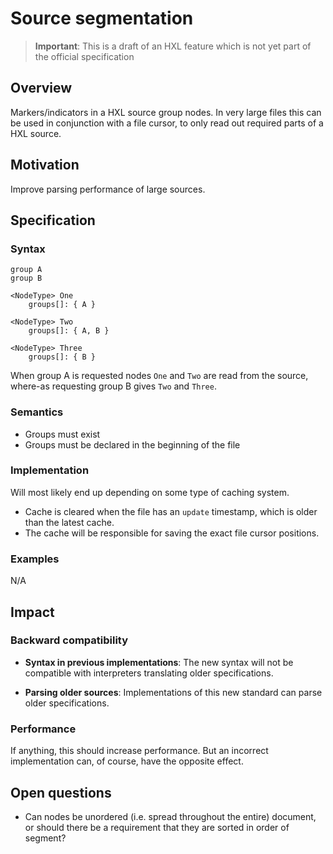 # Source segmentation

> **Important**:
> This is a draft of an HXL feature which is not yet part of the official specification

## Overview

Markers/indicators in a HXL source group nodes. In very large files
this can be used in conjunction with a file cursor, to only read out
required parts of a HXL source.

## Motivation

Improve parsing performance of large sources.

## Specification

### Syntax

````text
group A
group B

<NodeType> One
    groups[]: { A }
    
<NodeType> Two
    groups[]: { A, B }
    
<NodeType> Three
    groups[]: { B }
````

When group A is requested nodes ``One`` and ``Two`` are read from the
source, where-as requesting group B gives ``Two`` and ``Three``.

### Semantics

- Groups must exist
- Groups must be declared in the beginning of the file

### Implementation

Will most likely end up depending on some type of caching system.

- Cache is cleared when the file has an ``update`` timestamp, which is older
  than the latest cache.
- The cache will be responsible for saving the exact file cursor positions.

### Examples

N/A

## Impact

### Backward compatibility

- **Syntax in previous implementations**: The new syntax will not
  be compatible with interpreters translating older specifications.

- **Parsing older sources**: Implementations of this new standard
  can parse older specifications.

### Performance

If anything, this should increase performance. But an incorrect
implementation can, of course, have the opposite effect.

## Open questions

- Can nodes be unordered (i.e. spread throughout the entire)
  document, or should there be a requirement that they are sorted in order
  of segment?
